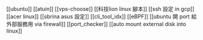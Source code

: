 [[ubuntu]]
[[atuin]]
[[vps-choose]]
[[科技lion linux 腳本]]
[[ssh 設定 in gcp]]
[[acer linux]]
[[sbrina asus 設定]]
[[cli_tool_idx]]
[[eBPF]]
[[ubuntu 開 port 給外部服務用 via firewall]]
[[port_checker]]
[[auto mount external disk into linux]]


